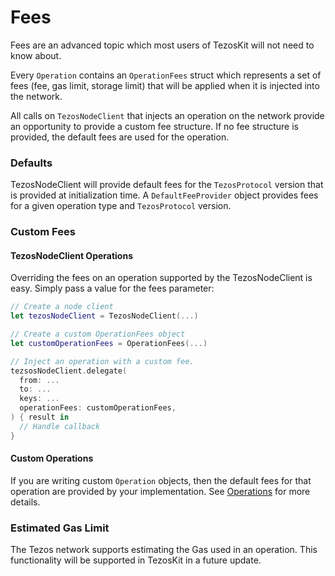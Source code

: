 # Fees
Fees are an advanced topic which most users of TezosKit will not need to know about.

Every `Operation` contains an `OperationFees` struct which represents a set of fees (fee, gas limit, storage limit) that will be applied when it is injected into the network. 

All calls on `TezosNodeClient` that injects an operation on the network provide an opportunity to provide a custom fee structure. If no fee structure is provided, the default fees are used for the operation.

### Defaults

TezosNodeClient will provide default fees for the `TezosProtocol` version that is provided at initialization time. A `DefaultFeeProvider` object provides fees for a given operation type and `TezosProtocol` version. 

### Custom Fees

#### TezosNodeClient Operations

Overriding the fees on an operation supported by the TezosNodeClient is easy. Simply pass a value for the fees parameter:
```swift
// Create a node client
let tezosNodeClient = TezosNodeClient(...)

// Create a custom OperationFees object
let customOperationFees = OperationFees(...)

// Inject an operation with a custom fee.
tezsosNodeClient.delegate(
  from: ...
  to: ...
  keys: ...
  operationFees: customOperationFees,
) { result in 
  // Handle callback
}
```

#### Custom Operations

If you are writing custom `Operation` objects, then the default fees for that operation are provided by your implementation. See [Operations](Operations.md) for more details.

### Estimated Gas Limit

The Tezos network supports estimating the Gas used in an operation. This functionality will be supported in TezosKit in a future update. 

